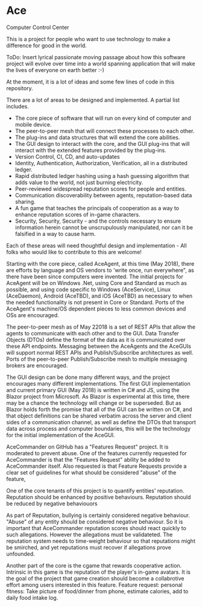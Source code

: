 # Ace
Computer Control Center

This is a project for people who want to use technology to make  a difference for good in the world.

<grandiose>
ToDo: Insert lyrical passionate moving passage about how this software project will evolve over time into a world spanning application that will make the lives of everyone on earth better :-)
</grandiose>

At the moment, it is a lot of ideas and some few lines of code in this repository.

There are a lot of areas to be designed and implemented. A partial list includes.

* The core piece of software that will run on every kind of computer and mobile device.
* The peer-to-peer mesh that will connect these processes to each other.
* The plug-ins and data structures that will extend the core abilities.
* The GUI design to interact with the core, and the GUI plug-ins that will interact with the extended features provided by the plug-ins.
* Version Control, CI, CD, and auto-updates
* Identity, Authentication, Authorization, Verification, all in a distributed ledger.
* Rapid distributed ledger hashing using a hash guessing algorithm that adds value to the world, not just burning electricity.
* Peer-reviewed widespread reputation scores for people and entities.
* Communication discoverability between agents, reputation-based data sharing.
* A fun game that teaches the principals of cooperation as a way to enhance reputation scores of in-game characters.
* Security, Security, Security - and the controls necessary to ensure information herein cannot be unscrupulously manipulated, nor can it be falsified in a way to cause harm.

Each of these areas will need thoughtful design and implementation - All folks who would like to contribute to this are welcome!

Starting with the core piece, called AceAgent, at this time (May 2018), there are efforts by language and OS vendors to 'write once, run everywhere", as there have been since computers were invented. The initial projects for AceAgent will be on Windows .Net, using Core and Standard as much as possible, and using code specific to Windows (AceService), Linux (AceDaemon), Android (AceTBD), and iOS (AceTBD) as necessary to when the needed functionality is not present in Core or Standard. Ports of the AceAgent's machine/OS dependent pieces to less common devices and OSs are encouraged.

The peer-to-peer mesh as of May 22018 is a set of REST APIs that allow the agents to communicate with each other and to the GUI. Data Transfer Objects (DTOs) define the format of the data as it is communicated over these API endpoints. Messaging between the AceAgents and the AceGUIs will support normal REST APIs and Publish/Subscribe architectures as well. Ports of the peer-to-peer Publish/Subscribe mesh to multiple messaging brokers are encouraged.

The GUI design can be done many different ways, and the project encourages many different implementations. The first GUI implementation and current primary GUI (May 2018) is written in C# and JS, using the Blazor project from Microsoft. As Blazor is experimental at this time, there may be a chance the technology will change or be superseded. But as Blazor holds forth the promise that all of the GUI can be written on C#, and that object definitions can be shared verbatim across the server and client sides of a communication channel, as well as define the DTOs that transport data across process and computer boundaries, this will be the technology for the initial implementation of the AceGUI. 

AceCommander on GitHub has a "Features Request" project. It is moderated to prevent abuse. One of the features currently requested for AceCommander is that the "Features Request" ability be added to AceCommander itself. Also requested is that Feature Requests provide a clear set of guidelines for what should be considered "abuse" of the feature,

One of the core tenants of this project is to quantify entities' reputation. Reputation should be enhanced by positive behaviours. Reputation should be reduced by negative behaviouors

As part of Reputation, bullying is certainly considered negative behaviour. "Abuse" of any entity should be considered negative behaviour. So it is important that AceCommander reputation scores should react quickly to such allegations. However the allegations must be validateted. The reputation system needs to time-weight behaviour so that reputations might be smirched, and yet reputations must recover if allegations prove unfounded.

Another part of the core is the cgame that rewards cooperative action. Intrinsic in this game is the reputation of the player's in-game avatars. It is the goal of the project that game creation should become a collabrotive effort among users interested in this feature.
Feature request:
personal fitness:
Take picture of food/dinner from phone, estimate calories, add to daily food intake log.
